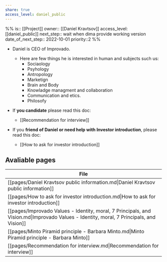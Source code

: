 ```yaml
---
share: true
access_level: daniel_public
---
```


%%
is::  [[Project]]
owner:: [[Daniel Kravtsov]]
access_level: [[daniel_public]] 
next_step:: wait when dima provide working version 
date_of_next_step:: 2022-10-01
priority::2
%%

- Daniel is CEO of Improvado. 
	- Here are few things he is interested in human and subjects such us:  
		- Sociaology
		- Psyhology 
		- Antropology 
		- Marketign
		- Brain and Body 
		- Knowladge managment and collaboration
		- Communication and etics. 
		- Philosofy 

- If **you candidate** please read this doc:
	- [[Recommendation for interview]]

- If you **friend of Daniel or need help with Investor introduction**, please read this doc:
	- [[How to ask for investor introduction]]

## Avaliable pages

| File                                                                                                                                    |
| --------------------------------------------------------------------------------------------------------------------------------------- |
| [[pages/Daniel Kravtsov public information.md\|Daniel Kravtsov public information]]                                                     |
| [[pages/How to ask for investor introduction.md\|How to ask for investor introduction]]                                                 |
| [[pages/Improvado Values - Identity, moral, 7 Principals, and Vision.md\|Improvado Values - Identity, moral, 7 Principals, and Vision]] |
| [[pages/Minto Piramid principle - Barbara Minto.md\|Minto Piramid principle - Barbara Minto]]                                           |
| [[pages/Recommendation for interview.md\|Recommendation for interview]]                                                                 |
